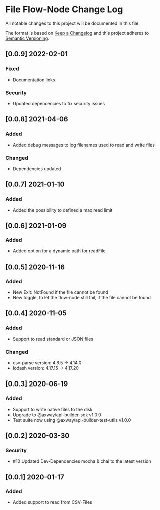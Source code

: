# File Flow-Node Change Log
All notable changes to this project will be documented in this file.

The format is based on [Keep a Changelog](http://keepachangelog.com/)
and this project adheres to [Semantic Versioning](http://semver.org/).

## [0.0.9] 2022-02-01
### Fixed
- Documentation links

### Security
- Updated depencencies to fix security issues

## [0.0.8] 2021-04-06
### Added
- Added debug messages to log filenames used to read and write files

### Changed
- Dependencies updated

## [0.0.7] 2021-01-10
### Added
- Added the possibility to defined a max read limit

## [0.0.6] 2021-01-09
### Added
- Added option for a dynamic path for readFile

## [0.0.5] 2020-11-16
### Added
- New Exit: NotFound if the file cannot be found
- New toggle, to let the flow-node still fail, if the file cannot be found

## [0.0.4] 2020-11-05
### Added
- Support to read standard or JSON files

### Changed
- csv-parse version: 4.8.5 -> 4.14.0
- lodash    version: 4.17.15 -> 4.17.20

## [0.0.3] 2020-06-19
### Added
- Support to write native files to the disk
- Upgrade to @axway/api-builder-sdk v1.0.0
- Test suite now using @axway/api-builder-test-utils v1.0.0

## [0.0.2] 2020-03-30
### Security
- #10 Updated Dev-Dependencies mocha & chai to the latest version

## [0.0.1] 2020-01-17
### Added
- Added support to read from CSV-Files
